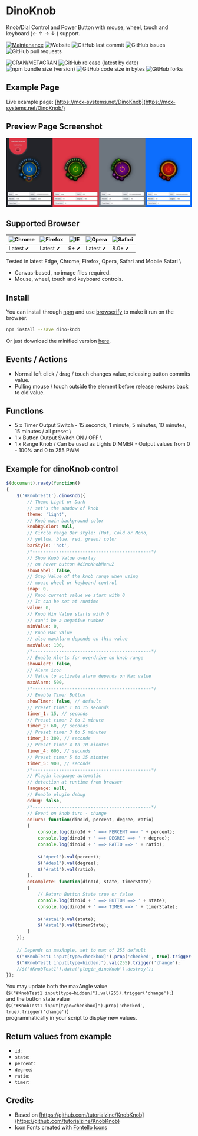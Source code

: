 # DinoKnob
Knob/Dial Control and Power Button with mouse, wheel, touch and keyboard (← ↑ → ↓ ) support.

[![Maintenance](https://img.shields.io/badge/Maintained%3F-yes-green.svg)](https://github.com/MCX-Systems/DinoKnob/graphs/commit-activity)
![Website](https://img.shields.io/website?url=https%3A%2F%2Fmcx-systems.net%2FDinoKnob)
![GitHub last commit](https://img.shields.io/github/last-commit/MCX-Systems/DinoKnob)
![GitHub issues](https://img.shields.io/github/issues-raw/MCX-Systems/DinoKnob)
![GitHub pull requests](https://img.shields.io/github/issues-pr/MCX-Systems/DinoKnob)

![CRAN/METACRAN](https://img.shields.io/cran/l/devtools)
![GitHub release (latest by date)](https://img.shields.io/github/v/release/MCX-Systems/DinoKnob)
![npm bundle size (version)](https://img.shields.io/bundlephobia/min/dino-knob/2.07.2021)
![GitHub code size in bytes](https://img.shields.io/github/languages/code-size/MCX-Systems/DinoKnob)
![GitHub forks](https://img.shields.io/github/forks/MCX-Systems/DinoKnob?style=social)

## Example Page
Live example page: [https://mcx-systems.net/DinoKnob](https://mcx-systems.net/DinoKnob/)

## Preview Page Screenshot
![Screenshot](screenshot.jpeg)

## Supported Browser
![Chrome](https://raw.github.com/alrra/browser-logos/master/src/chrome/chrome_48x48.png) | ![Firefox](https://raw.github.com/alrra/browser-logos/master/src/firefox/firefox_48x48.png) | ![IE](https://raw.github.com/alrra/browser-logos/master/src/archive/internet-explorer_9-11/internet-explorer_9-11_48x48.png) | ![Opera](https://raw.github.com/alrra/browser-logos/master/src/opera/opera_48x48.png) | ![Safari](https://raw.github.com/alrra/browser-logos/master/src/safari/safari_48x48.png)
--- | --- | --- | --- | --- |
Latest ✔ | Latest ✔ | 9+ ✔ | Latest ✔ | 8.0+ ✔ |

Tested in latest Edge, Chrome, Firefox, Opera, Safari and Mobile Safari \

- Canvas-based, no image files required.
- Mouse, wheel, touch and keyboard controls.

## Install
You can install through [npm](https://npmjs.com) and use [browserify](https://browserify.org) to make it run on the browser.
```bash
npm install --save dino-knob
```

Or just download the minified version
[here](https://raw.githubusercontent.com/MCX-Systems/DinoKnob/master/dist/dinoKnob.min.js).

Events / Actions
----------------
- Normal left click / drag / touch changes value, releasing button commits value.
- Pulling mouse / touch outside the element before release restores back to old value.

## Functions
- 5 x Timer Output Switch - 15 seconds, 1 minute, 5 minutes, 10 minutes, 15 minutes / all preset \
- 1 x Button Output Switch ON / OFF \
- 1 x Range Knob / Can be used as Lights DIMMER - Output values from 0 - 100% and 0 to 255 PWM

Example for dinoKnob control
------------------------

```js
$(document).ready(function()
{
	$('#KnobTest1').dinoKnob({
		// Theme Light or Dark
		// set's the shadow of knob
		theme: 'light',
		// Knob main background color
		knobBgColor: null,
		// Circle range Bar style: (Hot, Cold or Mono,
		// yellow, blue, red, green) color
		barStyle: 'hot',
		/*---------------------------------------------*/
		// Show Knob Value overlay
		// on hover button #dinoKnobMenu2
		showLabel: false,
		// Step Value of the knob range when using
		// mouse wheel or keyboard control
		snap: 0,
		// Knob current value we start with 0
		// It can be set at runtime
		value: 0,
		// Knob Min Value starts with 0
		// can't be a negative number
		minValue: 0,
		// Knob Max Value
		// also maxAlarm depends on this value
		maxValue: 100,
		/*---------------------------------------------*/
		// Enable Alerts for overdrive on knob range
		showAlert: false,
		// Alarm icon
		// Value to activate alarm depends on Max value
		maxAlarm: 500,
		/*---------------------------------------------*/
		// Enable Timer Button
		showTimer: false, // default
		// Preset timer 1 to 15 seconds
		timer_1: 15, // seconds
		// Preset timer 2 to 1 minute
		timer_2: 60, // seconds
		// Preset timer 3 to 5 minutes
		timer_3: 300, // seconds
		// Preset timer 4 to 10 minutes
		timer_4: 600, // seconds
		// Preset timer 5 to 15 minutes
		timer_5: 900, // seconds
		/*---------------------------------------------*/
		// Plugin language automatic
		// detection at runtime from browser
		language: null,
		// Enable plugin debug
		debug: false,
		/*---------------------------------------------*/
		// Event on knob turn - change
		onTurn: function(dinoId, percent, degree, ratio)
		{
			console.log(dinoId + ' ==> PERCENT ==> ' + percent);
			console.log(dinoId + ' ==> DEGREE ==> ' + degree);
			console.log(dinoId + ' ==> RATIO ==> ' + ratio);

			$("#per1").val(percent);
			$("#des1").val(degree);
			$("#rat1").val(ratio);
		},
		onComplete: function(dinoId, state, timerState)
		{
			// Return Button State true or false
			console.log(dinoId + ' ==> BUTTON ==> ' + state);
			console.log(dinoId + ' ==> TIMER ==> ' + timerState);
			
			$("#sta1").val(state);
			$("#stu1").val(timerState);
		}
	});

	// Depends on maxAngle, set to max of 255 default
	$("#KnobTest1 input[type=checkbox]").prop('checked', true).trigger('change');
	$("#KnobTest1 input[type=hidden]").val(255).trigger('change');
	//$('#KnobTest1').data('plugin_dinoKnob').destroy();
});
```

You may update both the maxAngle value \
(`$("#KnobTest1 input[type=hidden]").val(255).trigger('change');`) \
and the button state value \
(`$("#KnobTest1 input[type=checkbox]").prop('checked', true).trigger('change')`) \
programmatically in your script to display new values.

Return values from example
----------

- `id`:
- `state`: 
- `percent`: 
- `degree`:
- `ratio`: 
- `timer`:

## Credits
- Based on [https://github.com/tutorialzine/KnobKnob](https://github.com/tutorialzine/KnobKnob)
- Icon Fonts created with [Fontello Icons](https://fontello.com)
